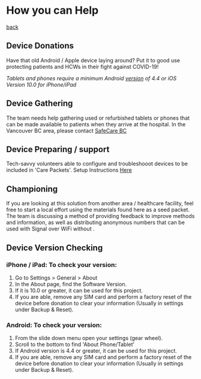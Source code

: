 # How you can Help
[back](index.md)
## Device Donations

Have that old Android / Apple device laying around? Put it to good use protecting patients and HCWs in their fight against COVID-19!

*Tablets and phones require a minimum Android [version](#device-version-checking) of 4.4 or iOS Version 10.0 for iPhone/iPad*

## Device Gathering

The team needs help gathering used or refurbished tablets or phones that can be made available to patients when they arrive at the hospital. In the Vancouver BC area, please contact [SafeCare BC](https://www.safecarebc.ca/operationprotect/) 

## Device Preparing / support

Tech-savvy volunteers able to configure and troubleshooot devices to be included in 'Care Packets'.
Setup Instructions [Here](device_prep.md)

## Championing

If you are looking at this solution from another area / healthcare facility, feel free to start a local effort using the materials found here as a seed packet. 
The team is discussing a method of providing feedback to improve methods and information, as well as distributing anonymous numbers that can be used with Signal over WiFi without . 

## Device Version Checking

### iPhone / iPad: To check your version:
 1. Go to Settings > General > About
 2. In the About page, find the Software Version.
 3. If it is 10.0 or greater, it can be used for this project.
 4. If you are able, remove any SIM card and perform a factory reset of the device before donation to clear your information (Usually in settings under Backup & Reset).

### Android: To check your version:
 1. From the slide down menu open your settings (gear wheel).
 2. Scroll to the bottom to find 'About Phone/Tablet'
 3. If Android version is 4.4 or greater, it can be used for this project.
 4. If you are able, remove any SIM card and perform a factory reset of the device before donation to clear your information (Usually in settings under Backup & Reset).